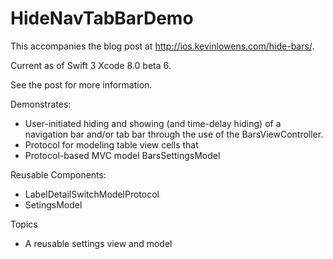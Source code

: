 # HideNavTabBarDemo

This accompanies the blog post at http://ios.kevinlowens.com/hide-bars/.

Current as of Swift 3 Xcode 8.0 beta 6.

See the post for more information.

Demonstrates:
- User-initiated hiding and showing (and time-delay hiding) of a navigation bar and/or tab bar through the use of the BarsViewController.
- Protocol for modeling table view cells that  
- Protocol-based MVC model BarsSettingsModel

Reusable Components:
- LabelDetailSwitchModelProtocol
- SetingsModel

Topics
- A reusable settings view and model

